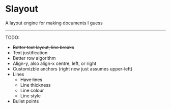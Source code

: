 Slayout
========
A layout engine for making documents I guess

-------------------

TODO:
 * ~~Better text layout, line breaks~~
 * ~~Text justification~~
 * Better row algorithm
 * Align-y, also align-x centre, left, or right
 * Customizble anchors (right now just assumes upper-left)
 * Lines
   - ~~Have lines~~
   - Line thickness
   - Line colour
   - Line style
 * Bullet points
